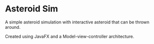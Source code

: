 # Asteroid Sim

A simple asteroid simulation with interactive asteroid that can be thrown around.

Created using JavaFX and a Model-view-controller architecture.
